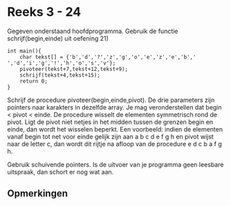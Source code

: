 # Reeks 3 - 24 
Gegeven onderstaand hoofdprogramma. Gebruik de functie schrijf(begin,einde) uit oefening 21)

    int main(){
        char tekst[] = {'b','d','?','z','g','o','e','z','e','b',' ','d','i','g','!','h','o','s','v'};
        pivoteer(tekst+7,tekst+12,tekst+9);
        schrijf(tekst+4,tekst+15);
        return 0;
    }

Schrijf de procedure pivoteer(begin,einde,pivot). De drie parameters zijn pointers naar karakters in dezelfde array.
Je mag veronderstellen dat begin < pivot < einde. De procedure wisselt de elementen symmetrisch rond de pivot. Ligt
de pivot niet netjes in het midden tussen de grenzen begin en einde, dan wordt het wisselen beperkt. Een voorbeeld:
indien de elementen vanaf begin tot net voor einde gelijk zijn aan a b c d e f g h en pivot wijst naar de letter c,
dan wordt dit rijtje na afloop van de procedure e d c b a f g h.

Gebruik schuivende pointers. Is de uitvoer van je programma geen leesbare uitspraak, dan schort er nog wat aan.

## Opmerkingen